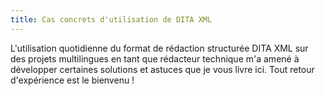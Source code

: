 ```yaml
---
title: Cas concrets d'utilisation de DITA XML
---
```


L'utilisation quotidienne du format de rédaction structurée DITA XML
sur des projets multilingues en tant que rédacteur technique m'a amené
à développer certaines solutions et astuces que je vous livre ici. Tout
retour d'expérience est le bienvenu !

